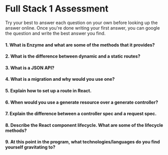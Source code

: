 # Full Stack 1 Assessment

Try your best to answer each question on your own before looking up the answer online. Once you're done writing your first answer, you can google the question and write the best answer you find.

#### 1. What is Enzyme and what are some of the methods that it provides?

#### 2. What is the difference between dynamic and a static routes?

#### 3. What is a JSON API?

#### 4. What is a migration and why would you use one?

#### 5. Explain how to set up a route in React.

#### 6. When would you use a generate resource over a generate controller?

#### 7. Explain the difference between a controller spec and a request spec.

#### 8. Describe the React component lifecycle. What are some of the lifecycle methods?

#### 9. At this point in the program, what technologies/languages do you find yourself gravitating to?